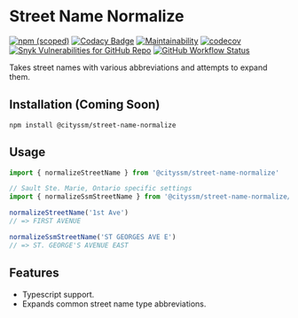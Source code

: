 # Street Name Normalize

[![npm (scoped)](https://img.shields.io/npm/v/@cityssm/street-name-normalize)](https://www.npmjs.com/package/@cityssm/street-name-normalize)
[![Codacy Badge](https://app.codacy.com/project/badge/Grade/ff591668134a4102ae2e7b034c93fb7a)](https://www.codacy.com/gh/cityssm/street-name-normalize/dashboard?utm_source=github.com&utm_medium=referral&utm_content=cityssm/street-name-normalize&utm_campaign=Badge_Grade)
[![Maintainability](https://api.codeclimate.com/v1/badges/2eab5d8d0d0fe7d0ae41/maintainability)](https://codeclimate.com/github/cityssm/street-name-normalize/maintainability)
[![codecov](https://codecov.io/gh/cityssm/street-name-normalize/branch/main/graph/badge.svg?token=UX58MKB59P)](https://codecov.io/gh/cityssm/street-name-normalize)
[![Snyk Vulnerabilities for GitHub Repo](https://img.shields.io/snyk/vulnerabilities/github/cityssm/street-name-normalize)](https://app.snyk.io/org/cityssm/project/717cf762-bf86-4eb1-bf19-cc409324f98a)
[![GitHub Workflow Status](https://img.shields.io/github/actions/workflow/status/cityssm/street-name-normalize/coverage.yml)](https://github.com/cityssm/street-name-normalize/actions/workflows/coverage.yml)

Takes street names with various abbreviations and attempts to expand them.

## Installation (Coming Soon)

    npm install @cityssm/street-name-normalize

## Usage

```javascript
import { normalizeStreetName } from '@cityssm/street-name-normalize'

// Sault Ste. Marie, Ontario specific settings
import { normalizeSsmStreetName } from '@cityssm/street-name-normalize/ssm.js'

normalizeStreetName('1st Ave')
// => FIRST AVENUE

normalizeSsmStreetName('ST GEORGES AVE E')
// => ST. GEORGE'S AVENUE EAST
```

## Features

- Typescript support.
- Expands common street name type abbreviations.
